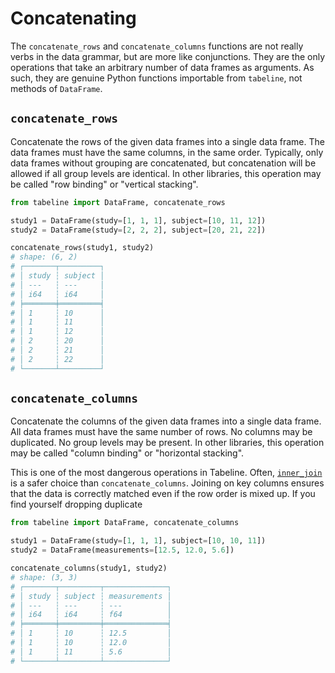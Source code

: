 # Concatenating

The `concatenate_rows` and `concatenate_columns` functions are not really verbs in the data grammar, but are more like conjunctions. They are the only operations that take an arbitrary number of data frames as arguments. As such, they are genuine Python functions importable from `tabeline`, not methods of `DataFrame`.

## `concatenate_rows`

Concatenate the rows of the given data frames into a single data frame. The data frames must have the same columns, in the same order. Typically, only data frames without grouping are concatenated, but concatenation will be allowed if all group levels are identical. In other libraries, this operation may be called "row binding" or "vertical stacking".

```python
from tabeline import DataFrame, concatenate_rows

study1 = DataFrame(study=[1, 1, 1], subject=[10, 11, 12])
study2 = DataFrame(study=[2, 2, 2], subject=[20, 21, 22])

concatenate_rows(study1, study2)
# shape: (6, 2)
# ┌───────┬─────────┐
# │ study ┆ subject │
# │ ---   ┆ ---     │
# │ i64   ┆ i64     │
# ╞═══════╪═════════╡
# │ 1     ┆ 10      │
# │ 1     ┆ 11      │
# │ 1     ┆ 12      │
# │ 2     ┆ 20      │
# │ 2     ┆ 21      │
# │ 2     ┆ 22      │
# └───────┴─────────┘
```

## `concatenate_columns`

Concatenate the columns of the given data frames into a single data frame. All data frames must have the same number of rows. No columns may be duplicated. No group levels may be present. In other libraries, this operation may be called "column binding" or "horizontal stacking".

This is one of the most dangerous operations in Tabeline. Often, [`inner_join`](../verbs/join.md#inner_join) is a safer choice than `concatenate_columns`. Joining on key columns ensures that the data is correctly matched even if the row order is mixed up. If you find yourself dropping duplicate

```python
from tabeline import DataFrame, concatenate_columns

study1 = DataFrame(study=[1, 1, 1], subject=[10, 10, 11])
study2 = DataFrame(measurements=[12.5, 12.0, 5.6])

concatenate_columns(study1, study2)
# shape: (3, 3)
# ┌───────┬─────────┬──────────────┐
# │ study ┆ subject ┆ measurements │
# │ ---   ┆ ---     ┆ ---          │
# │ i64   ┆ i64     ┆ f64          │
# ╞═══════╪═════════╪══════════════╡
# │ 1     ┆ 10      ┆ 12.5         │
# │ 1     ┆ 10      ┆ 12.0         │
# │ 1     ┆ 11      ┆ 5.6          │
# └───────┴─────────┴──────────────┘
```
